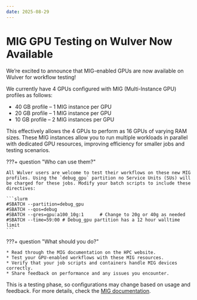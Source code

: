 ```yaml
---
date: 2025-08-29
---
```


# MIG GPU Testing on Wulver Now Available

We’re excited to announce that MIG-enabled GPUs are now available on Wulver for workflow testing!

We currently have 4 GPUs configured with MIG (Multi-Instance GPU) profiles as follows:

* 40 GB profile – 1 MIG instance per GPU
* 20 GB profile – 1 MIG instance per GPU
* 10 GB profile – 2 MIG instances per GPU

This effectively allows the 4 GPUs to perform as 16 GPUs of varying RAM sizes. These MIG instances allow you to run multiple workloads in parallel with dedicated GPU resources, improving efficiency for smaller jobs and testing scenarios.

???+ question "Who can use them?"

    All Wulver users are welcome to test their workflows on these new MIG profiles. Using the `debug_gpu` partition no Service Units (SUs) will be charged for these jobs. Modify your batch scripts to include these directives:

    ```slurm
    #SBATCH --partition=debug_gpu
    #SBATCH --qos=debug
    #SBATCH --gres=gpu:a100_10g:1      # Change to 20g or 40g as needed
    #SBATCH --time=59:00 # Debug_gpu partition has a 12 hour walltime limit
    ```


???+ question "What should you do?"

    * Read through the MIG documentation on the HPC website.
    * Test your GPU-enabled workflows with these MIG resources.
    * Verify that your job scripts and containers handle MIG devices correctly.
    * Share feedback on performance and any issues you encounter.

This is a testing phase, so configurations may change based on usage and feedback. For more details, check the [MIG documentation](/Docs/MIG).



